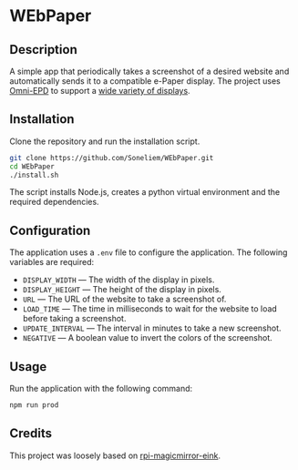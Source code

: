 # WEbPaper

## Description

A simple app that periodically takes a screenshot of a desired website and automatically sends it to a compatible e-Paper display. The project uses [Omni-EPD](https://github.com/robweber/omni-epd) to support a [wide variety of displays](https://github.com/robweber/omni-epd?tab=readme-ov-file#displays-implemented).

## Installation

Clone the repository and run the installation script.

```bash
git clone https://github.com/Soneliem/WEbPaper.git
cd WEbPaper
./install.sh
```

The script installs Node.js, creates a python virtual environment and the required dependencies.

## Configuration

The application uses a `.env` file to configure the application. The following variables are required:

- `DISPLAY_WIDTH` — The width of the display in pixels.
- `DISPLAY_HEIGHT` — The height of the display in pixels.
- `URL` — The URL of the website to take a screenshot of.
- `LOAD_TIME` — The time in milliseconds to wait for the website to load before taking a screenshot.
- `UPDATE_INTERVAL` — The interval in minutes to take a new screenshot.
- `NEGATIVE` — A boolean value to invert the colors of the screenshot.

## Usage

Run the application with the following command:

```bash
npm run prod
```

## Credits

This project was loosely based on [rpi-magicmirror-eink](https://github.com/BenRoe/rpi-magicmirror-eink).
